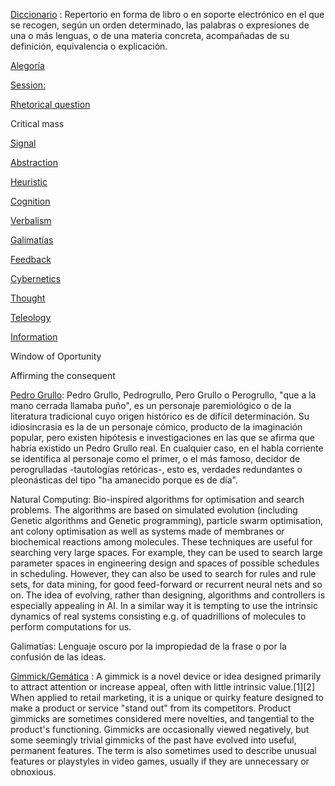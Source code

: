 [Diccionario](https://dle.rae.es/diccionario) : Repertorio en forma de libro o en soporte electrónico en el que se recogen, según un orden determinado, las palabras o expresiones de una o más lenguas, o de una materia concreta, acompañadas de su definición, equivalencia o explicación.

[Alegoría](https://es.wikipedia.org/wiki/Alegor%C3%ADa)

[Session:](https://www.etymonline.com/word/session)

[Rhetorical question](https://en.wikipedia.org/wiki/Rhetorical_question)

Critical mass

[Signal](https://en.wikipedia.org/wiki/Signal)

[Abstraction](https://en.wikipedia.org/wiki/Abstraction)

[Heuristic](https://en.wikipedia.org/wiki/Heuristic)

[Cognition](https://en.wikipedia.org/wiki/Cognition)

[Verbalism](https://www.merriam-webster.com/dictionary/verbalism)

[Galimatías](https://es.wikipedia.org/wiki/Galimat%C3%ADas)

[Feedback](https://en.wikipedia.org/wiki/Feedback)

[Cybernetics](https://en.wikipedia.org/wiki/Cybernetics)

[Thought](https://en.wikipedia.org/wiki/Thought)

[Teleology](https://en.wikipedia.org/wiki/Teleology)

[Information](https://en.wikipedia.org/wiki/Information)

Window of Oportunity

Affirming the consequent

[Pedro Grullo](https://es.wikipedia.org/wiki/Pedro_Grullo): Pedro Grullo, Pedrogrullo, Pero Grullo o Perogrullo, "que a la mano cerrada llamaba puño", es un personaje paremiológico o de la literatura tradicional cuyo origen histórico es de difícil determinación. Su idiosincrasia es la de un personaje cómico, producto de la imaginación popular, pero existen hipótesis e investigaciones en las que se afirma que habría existido un Pedro Grullo real. En cualquier caso, en el habla corriente se identifica al personaje como el primer, o el más famoso, decidor de perogrulladas -tautologías retóricas-, esto es, verdades redundantes o pleonásticas del tipo "ha amanecido porque es de día". 

Natural Computing: Bio-inspired algorithms for optimisation and search problems. The algorithms are based on simulated evolution (including Genetic algorithms and Genetic programming), particle swarm optimisation, ant colony optimisation as well as systems made of membranes or biochemical reactions among molecules. These techniques are useful for searching very large spaces. For example, they can be used to search large parameter spaces in engineering design and spaces of possible schedules in scheduling. However, they can also be used to search for rules and rule sets, for data mining, for good feed-forward or recurrent neural nets and so on. The idea of evolving, rather than designing, algorithms and controllers is especially appealing in AI. In a similar way it is tempting to use the intrinsic dynamics of real systems consisting e.g. of quadrillions of molecules to perform computations for us.

Galimatías: Lenguaje oscuro por la impropiedad de la frase o por la confusión de las ideas.

[Gimmick/Gemática](https://en.wikipedia.org/wiki/Gimmick) : A gimmick is a novel device or idea designed primarily to attract attention or increase appeal, often with little intrinsic value.[1][2] When applied to retail marketing, it is a unique or quirky feature designed to make a product or service "stand out" from its competitors. Product gimmicks are sometimes considered mere novelties, and tangential to the product's functioning. Gimmicks are occasionally viewed negatively, but some seemingly trivial gimmicks of the past have evolved into useful, permanent features. The term is also sometimes used to describe unusual features or playstyles in video games, usually if they are unnecessary or obnoxious.

